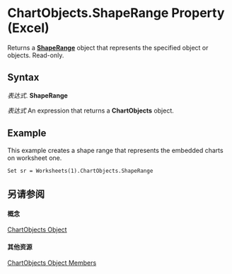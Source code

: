 
# ChartObjects.ShapeRange Property (Excel)

Returns a  **[ShapeRange](e1b8229c-73a0-4a77-5e00-4bcec9032260.md)** object that represents the specified object or objects. Read-only.


## Syntax

 _表达式_. **ShapeRange**

 _表达式_ An expression that returns a **ChartObjects** object.


## Example

This example creates a shape range that represents the embedded charts on worksheet one.


```
Set sr = Worksheets(1).ChartObjects.ShapeRange
```


## 另请参阅


#### 概念


[ChartObjects Object](67cf2d82-ed9b-b23d-836f-19b106bcc5ed.md)
#### 其他资源


[ChartObjects Object Members](http://msdn.microsoft.com/library/9b6cdfd7-0926-fff0-ecc1-ce1cef00ebee%28Office.15%29.aspx)